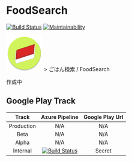 # FoodSearch
[![Build Status](https://dev.azure.com/meilcli/FoodSearch/_apis/build/status/FoodSearch-CI?branchName=master)](https://dev.azure.com/meilcli/FoodSearch/_build/latest?definitionId=6?branchName=master) [![Maintainability](https://api.codeclimate.com/v1/badges/a7bde630bb380f6b71de/maintainability)](https://codeclimate.com/github/MeilCli/FoodSearch/maintainability)

![](features/base/src/main/res/mipmap-xhdpi/icon_launcher_round.png) > ごはん検索 / FoodSearch

作成中

## Google Play Track

|Track|Azure Pipeline|Google Play Url|
|:--:|:--:|:--:|
|Production|N/A|N/A|
|Beta|N/A|N/A|
|Alpha|N/A|N/A|
|Internal|[![Build Status](https://dev.azure.com/meilcli/FoodSearch/_apis/build/status/FoodSearch-Track-Internal?branchName=master)](https://dev.azure.com/meilcli/FoodSearch/_build/latest?definitionId=8?branchName=master)|Secret|
